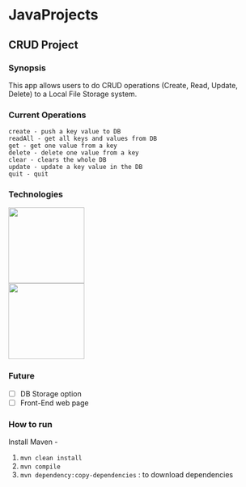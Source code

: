 # JavaProjects

## CRUD Project
### Synopsis
This app allows users to do CRUD operations (Create, Read, Update, Delete) to a Local File Storage system.

### Current Operations
```
create - push a key value to DB
readAll - get all keys and values from DB
get - get one value from a key
delete - delete one value from a key
clear - clears the whole DB
update - update a key value in the DB
quit - quit
```

### Technologies
<img src="https://github.com/chriswill88/JavaProjects/assets/46333279/352ec8f7-ed1d-4bfa-a8ac-7b9a599d8a04"  width="150" >\
<img src="https://github.com/chriswill88/JavaProjects/assets/46333279/3d93dc00-5c96-4575-993f-4d2580044728"  width="150" >


### Future
- [ ] DB Storage option
- [ ] Front-End web page

### How to run
Install Maven - 
1. `mvn clean install`
2. `mvn compile`
3. `mvn dependency:copy-dependencies` : to download dependencies

